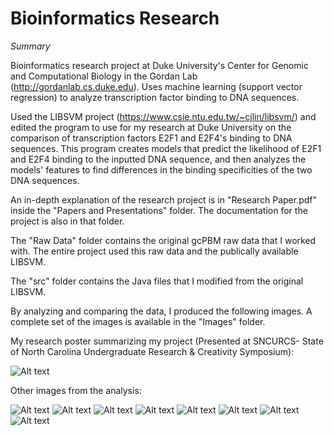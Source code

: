 # Bioinformatics Research
*Summary*

Bioinformatics research project at Duke University's Center for Genomic and Computational Biology in the Gordan Lab (http://gordanlab.cs.duke.edu). Uses machine learning (support vector regression) to analyze transcription factor binding to DNA sequences.

Used the LIBSVM project (https://www.csie.ntu.edu.tw/~cjlin/libsvm/) and edited the program to use for my research at Duke University on the comparison of transcription factors E2F1 and E2F4's binding to DNA sequences. This program creates models that predict the likelihood of E2F1 and E2F4 binding to the inputted DNA sequence, and then analyzes the models' features to find differences in the binding specificities of the two DNA sequences.

An in-depth explanation of the research project is in "Research Paper.pdf" inside the "Papers and Presentations" folder. The documentation for the project is also in that folder.

The "Raw Data" folder contains the original gcPBM raw data that I worked with. The entire project used this raw data and the publically available LIBSVM.

The "src" folder contains the Java files that I modified from the original LIBSVM.

By analyzing and comparing the data, I produced the following images. A complete set of the images is available in the "Images" folder.

My research poster summarizing my project (Presented at SNCURCS- State of North Carolina Undergraduate Research & Creativity Symposium):

![Alt text](/Images/Research_Poster.jpg?raw=true)

Other images from the analysis:

![Alt text](/Images/graph_weights_GCGC_normalized.jpeg?raw=true)
![Alt text](/Images/2.png?raw=true)
![Alt text](/Images/3AB.png?raw=true)
![Alt text](/Images/3CD.png?raw=true)
![Alt text](/Images/4.png?raw=true)
![Alt text](/Images/5.png?raw=true)
![Alt text](/Images/6.png?raw=true)
![Alt text](/Images/7.png?raw=true)
